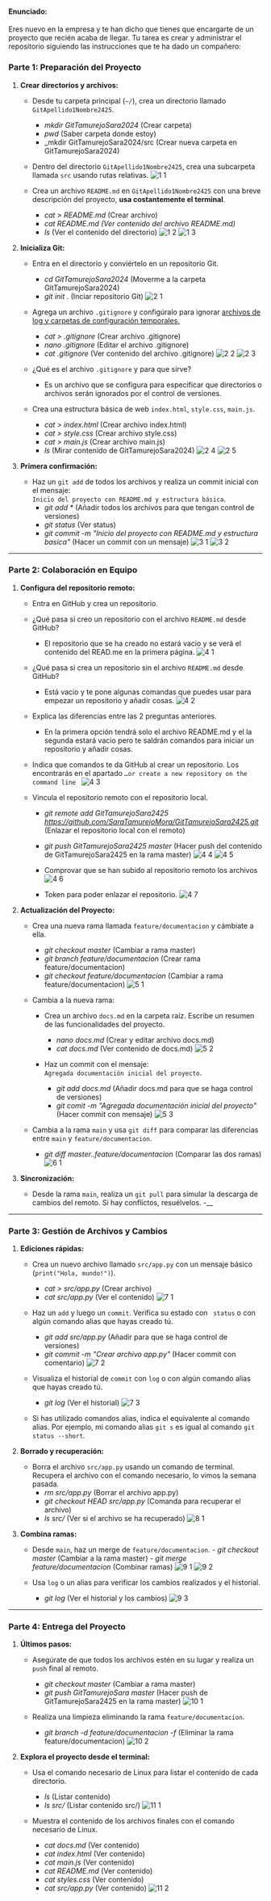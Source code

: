 #### **Enunciado:**
Eres nuevo en la empresa y te han dicho que tienes que encargarte de un proyecto que recién acaba de llegar. 
Tu tarea es crear y administrar el repositorio siguiendo las instrucciones que te ha dado un compañero:


### **Parte 1: Preparación del Proyecto**
1. **Crear directorios y archivos:**  
   - Desde tu carpeta principal (`~/`), crea un directorio llamado `GitApellido1Nombre2425`.
      -  _mkdir GitTamurejoSara2024_ (Crear carpeta)
      - _pwd_ (Saber carpeta donde estoy)
      -  _mkdir GitTamurejoSara2024/src (Crear nueva carpeta en GitTamurejoSara2024)

   - Dentro del directorio `GitApellido1Nombre2425`, crea una subcarpeta llamada `src` usando rutas relativas.
  ![1 1](https://github.com/user-attachments/assets/4d33bcc1-023d-40c6-be5b-9b3aebb9793b)

   - Crea un archivo `README.md` en `GitApellido1Nombre2425` con una breve descripción del proyecto, **usa costantemente el terminal**.
       -  _cat > README.md_ (Crear archivo)
       -  _cat README.md (Ver contenido del archivo README.md)_
       -  _ls_ (Ver el contenido del directorio)
    ![1 2](https://github.com/user-attachments/assets/f86b070c-5c7d-4de4-abc2-5be30ac6105a)
    ![1 3](https://github.com/user-attachments/assets/1f29664a-adf5-4f50-858d-f64349224c5b)


2. **Inicializa Git:**  
   - Entra en el directorio y conviértelo en un repositorio Git.
       - _cd GitTamurejoSara2024_ (Moverme a la carpeta GitTamurejoSara2024)
       - _git init ._ (Inciar repositorio Git)
    ![2 1](https://github.com/user-attachments/assets/8c61ee90-2355-4f2b-9581-3a301d5f7770)

   - Agrega un archivo `.gitignore` y configúralo para ignorar [archivos de log y carpetas de configuración temporales.](https://www.atlassian.com/es/git/tutorials/saving-changes/gitignore)
       - _cat > .gitignore_ (Crear archivo .gitignore)
       - _nano .gitignore_ (Editar el archivo .gitignore)
       - _cat .gitignore_ (Ver contenido del archivo .gitignore)
    ![2 2](https://github.com/user-attachments/assets/0b0ef7ec-4724-45bd-b42b-2b7b8372f296)
    ![2 3](https://github.com/user-attachments/assets/fc4f0c50-26ce-495c-abbf-a14249602111)

   - ¿Qué es el archivo `.gitignore` y para que sirve?
       - Es un archivo que se configura para especificar que directorios o archivos serán ignorados por el control de versiones.
         
   - Crea una estructura básica de web `index.html`, `style.css`, `main.js`.
       - _cat > index.html_ (Crear archivo index.html)
       - _cat > style.css_ (Crear archivo style.css)
       - _cat > main.js_ (Crear archivo main.js)
       - _ls_ (Mirar contenido de GitTamurejoSara2024)
         ![2 4](https://github.com/user-attachments/assets/bd263d50-bb92-4daf-a94e-e35ddef7a14b)
         ![2 5](https://github.com/user-attachments/assets/167fd8ba-8711-48a4-9b40-447f53ca877c)

3. **Primera confirmación:**  
   - Haz un `git add` de todos los archivos y realiza un commit inicial con el mensaje:  
     `Inicio del proyecto con README.md y estructura básica`.
       - _git add *_ (Añadir todos los archivos para que tengan control de versiones)
       - _git status_ (Ver status)
       - _git commit -m "Inicio del proyecto con README.md y estructura basica"_ (Hacer un commit con un mensaje)
![3 1](https://github.com/user-attachments/assets/863cc8c8-5181-457e-a989-1a3ca7ed66b0)
![3 2](https://github.com/user-attachments/assets/f262f457-5653-43da-9a4f-6c145ed6cd71)

---

### **Parte 2: Colaboración en Equipo**
1. **Configura del repositorio remoto:**  
   - Entra en GitHub y crea un repositorio.
   - ¿Qué pasa si creo un repositorio con el archivo `README.md` desde GitHub?
       - El repositorio que se ha creado no estará vacio y se verá el contenido del READ.me en la primera página.
     ![4 1](https://github.com/user-attachments/assets/f5f1fd4d-341f-40bd-9a18-6570e3d2055a)

   - ¿Qué pasa si crea un repositorio sin el archivo `README.md` desde GitHub?
       - Está vacio y te pone algunas comandas que puedes usar para empezar un repositorio y añadir cosas.
    ![4 2](https://github.com/user-attachments/assets/55383a32-d1bb-4f4d-95ae-610ee13e28ee)
   - Explica las diferencias entre las 2 preguntas anteriores.
       - En la primera opción tendrá solo el archivo README.md y el la segunda estará vacio pero te saldrán comandos para iniciar un repositorio y añadir cosas.
   - Indica que comandos te da GitHub al crear un repositorio. Los encontrarás en el apartado `…or create a new repository on the command line
`
![4 3](https://github.com/user-attachments/assets/a685204e-50b0-4eee-ab9e-be98d82b6d71)

   - Vincula el repositorio remoto con el repositorio local.
       - _git remote add GitTamurejoSara2425 https://github.com/SaraTamurejoMora/GitTamurejoSara2425.git_  (Enlazar el repositorio local con el remoto)
       - _git push GitTamurejoSara2425 master_ (Hacer push del contenido de GitTamurejoSara2425 en la rama master)
         ![4 4](https://github.com/user-attachments/assets/8ba1d2a0-87fc-427f-a16e-c649d32f1fbf)
         ![4 5](https://github.com/user-attachments/assets/d59ce2e0-5cc5-43e8-9f24-d97dabdc1c89)

     - Comprovar que se han subido al repositorio remoto los archivos
![4 6](https://github.com/user-attachments/assets/3e9ceb1c-9b95-49a2-812d-13f0c04b077a)

      - Token para poder enlazar el repositorio.
![4 7](https://github.com/user-attachments/assets/5d0ba6e0-f84f-467c-a37b-1418ec32eb8f)


2. **Actualización del Proyecto:**
   - Crea una nueva rama llamada `feature/documentacion` y cámbiate a ella.
       - _git checkout master_ (Cambiar a rama master)
       - _git branch feature/documentacion_ (Crear rama feature/documentacion)
       - _git checkout feature/documentacion_ (Cambiar a rama feature/documentacion)
         ![5 1](https://github.com/user-attachments/assets/5089c7bf-f7db-478d-95cd-9fc0128faacd)

   - Cambia a la nueva rama:
     - Crea un archivo `docs.md` en la carpeta raíz. Escribe un resumen de las funcionalidades del proyecto.
         - _nano docs.md_ (Crear y editar archivo docs.md)
         - _cat docs.md_ (Ver contenido de docs.md)
           ![5 2](https://github.com/user-attachments/assets/65ac02ae-5323-4e6b-b63f-082b83e322d0)

     - Haz un commit con el mensaje:  
       `Agregada documentación inicial del proyecto`.
         -  _git add docs.md_ (Añadir docs.md para que se haga control de versiones)
         -  _git comit -m "Agregada documentación inicial del proyecto"_ (Hacer commit con mensaje)
           ![5 3](https://github.com/user-attachments/assets/8cfe014e-ebf0-4d15-99fd-192563e7e36e)

   - Cambia a la rama `main` y usa `git diff` para comparar las diferencias entre `main` y `feature/documentacion`.
       - _git diff master..feature/documentacion_ (Comparar las dos ramas)
![6 1](https://github.com/user-attachments/assets/bc6c4c44-ca59-480c-88b3-7c398c36d4a8)

3. **Sincronización:**  
   - Desde la rama `main`, realiza un `git pull` para simular la descarga de cambios del remoto. Si hay conflictos, resuélvelos.
      -__
---

### **Parte 3: Gestión de Archivos y Cambios**
1. **Ediciones rápidas:**  
   - Crea un nuevo archivo llamado `src/app.py` con un mensaje básico (`print("Hola, mundo!")`).
       - _cat > src/app.py_ (Crear archivo)
       - _cat src/app.py_ (Ver el contenido)
      ![7 1](https://github.com/user-attachments/assets/574b807d-7d21-47c9-a28a-67ac26acd9c0)

   - Haz un `add` y luego un `commit`. Verifica su estado con ` status` o con algún comando alias que hayas creado tú.
        - _git add src/app.py_ (Añadir para que se haga control de versiones)
        - _git commit -m "Crear archivo app.py"_ (Hacer commit con comentario)
          ![7 2](https://github.com/user-attachments/assets/f3ef1b8e-3b8a-410f-930e-94427701919b)

   - Visualiza el historial de `commit` con `log` o con algún comando alias que hayas creado tú.
       - _git log_ (Ver el historial)
     ![7 3](https://github.com/user-attachments/assets/b39e87b6-4a15-43a2-af46-d9994d95b826)

   - Si has utilizado comandos alias, indica el equivalente al comando alias. Por ejemplo, mi comando alias `git s` es igual al comando `git status --short`.

2. **Borrado y recuperación:**  
   - Borra el archivo `src/app.py` usando un comando de terminal. Recupera el archivo con el comando necesario, lo vimos la semana pasada.
     - _rm src/app.py_ (Borrar el archivo app.py)
     - _git checkout HEAD src/app.py_ (Comanda para recuperar el archivo)
     - _ls src/_ (Ver si el archivo se ha recuperado)
     ![8 1](https://github.com/user-attachments/assets/c5f2c4da-f11a-4f08-9ae4-a4be372e6d18)

3. **Combina ramas:**  
   - Desde `main`, haz un merge de `feature/documentacion`.
         - _git checkout master_ (Cambiar a la rama master)
         - _git merge feature/documentacion_ (Combinar ramas)
     ![9 1](https://github.com/user-attachments/assets/d8d65fe4-805d-46d0-b2b8-59874a1f80e2)
![9 2](https://github.com/user-attachments/assets/659f4bfb-73b8-4909-866f-517d193221af)

   - Usa `log` o un alias para verificar los cambios realizados y el historial.
       - _git log_ (Ver el historial y los cambios)
     ![9 3](https://github.com/user-attachments/assets/b86674fd-c059-4fc9-ba3a-1cc8fe441c23)

---

### **Parte 4: Entrega del Proyecto**
1. **Últimos pasos:**  
   - Asegúrate de que todos los archivos estén en su lugar y realiza un `push` final al remoto.
       - _git checkout master_ (Cambiar a rama master)
       - _git push GitTamurejoSara master_ (Hacer push de GitTamurejoSara2425 en la rama master)
     ![10 1](https://github.com/user-attachments/assets/a10bd2fc-8816-40e0-9f02-4e2c23a76fb3)

   - Realiza una limpieza eliminando la rama `feature/documentacion`.
       - _git branch -d feature/documentacion -f_ (Eliminar la rama feature/documentacion)
     ![10 2](https://github.com/user-attachments/assets/7f2fd97e-57d5-4c6d-bb1f-db3012ffeb0d)

2. **Explora el proyecto desde el terminal:**  
   - Usa el comando necesario de Linux para listar el contenido de cada directorio.
       - _ls_ (Listar contenido)
       - _ls src/_ (Listar contenido src/)
     ![11 1](https://github.com/user-attachments/assets/156fa17d-1826-43a5-a029-8428a862b7c8)

   - Muestra el contenido de los archivos finales con el comando necesario de Linux.
     - _cat docs.md_ (Ver contenido)
     - _cat index.html_ (Ver contenido)
     - _cat main.js_ (Ver contenido)
     - _cat README.md_ (Ver contenido)
     - _cat styles.css_ (Ver contenido)
     - _cat src/app.py_ (Ver contenido)
![11 2](https://github.com/user-attachments/assets/0201a4d9-cdb6-4a0f-83e2-2715fe6f8735)

     
       

